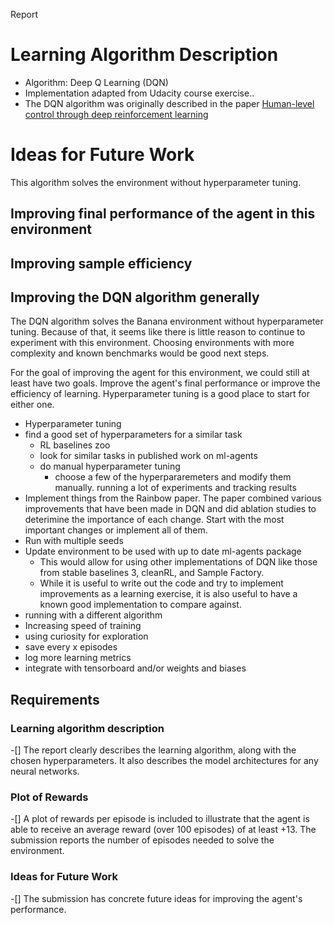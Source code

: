 Report

# Learning Algorithm Description
* Algorithm: Deep Q Learning (DQN)
* Implementation adapted from Udacity course exercise..
* The DQN algorithm was originally described in the paper [Human-level control through deep reinforcement
learning](https://storage.googleapis.com/deepmind-media/dqn/DQNNaturePaper.pdf)




# Ideas for Future Work
This algorithm solves the environment without hyperparameter tuning.  

## Improving final performance of the agent in this environment

## Improving sample efficiency

## Improving the DQN algorithm generally
The DQN algorithm solves the Banana environment without hyperparameter tuning.  Because of that, it seems like there is little reason to continue to experiment with this environment.  Choosing environments with more complexity and known benchmarks would be good next steps.  

For the goal of improving the agent for this environment, we could still at least have two goals.  Improve the agent's final performance or improve the efficiency of learning.  Hyperparameter tuning is a good place to start for either one.  




  * Hyperparameter tuning
  * find a good set of hyperparameters for a similar task
    * RL baselines zoo
    * look for similar tasks in published work on ml-agents
    * do manual hyperparameter tuning
        * choose a few of the hyperpararemeters and modify them manually.  running a lot of experiments and tracking results 
  * Implement things from the Rainbow paper.  The paper combined various improvements that have been made in DQN and did ablation studies to deterimine the importance of each change.  Start with the most important changes or implement all of them.  
  * Run with multiple seeds
  * Update environment to be used with up to date ml-agents package
    * This would allow for using other implementations of DQN like those from stable baselines 3, cleanRL, and Sample Factory.  
    * While it is useful to write out the code and try to implement improvements as a learning exercise, it is also useful to have a known good implementation to compare against. 
  * running with a different algorithm
  * Increasing speed of training
  * using curiosity for exploration
  * save every x episodes
  * log more learning metrics
  * integrate with tensorboard and/or weights and biases



## Requirements

### Learning algorithm description
-[] The report clearly describes the learning algorithm, along with the chosen hyperparameters. It also describes the model architectures for any neural networks.

### Plot of Rewards

-[] A plot of rewards per episode is included to illustrate that the agent is able to receive an average reward (over 100 episodes) of at least +13. The submission reports the number of episodes needed to solve the environment.

### Ideas for Future Work

-[] The submission has concrete future ideas for improving the agent's performance.